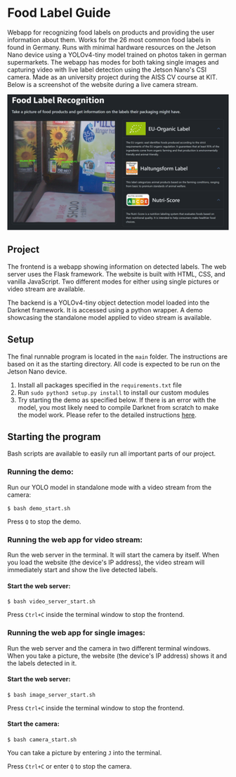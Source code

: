 # Food Label Guide

Webapp for recognizing food labels on products and providing the user information about them. Works for the 26 most common food labels in found in Germany. Runs with minimal hardware resources on the Jetson Nano device using a YOLOv4-tiny model trained on photos taken in german supermarkets. The webapp has modes for both taking single images and capturing video with live label detection using the Jetson Nano's CSI camera.
Made as an university project during the AISS CV course at KIT.
Below is a screenshot of the website during a live camera stream.

![ui](documentation/figures/web_sample_cropped.PNG)
## Project

The frontend is a webapp showing information on detected labels. The web server uses the Flask framework. The website is built with HTML, CSS, and vanilla JavaScript. 
Two different modes for either using single pictures or video stream are available.

The backend is a YOLOv4-tiny object detection model loaded into the Darknet framework. It is accessed using a python wrapper. 
A demo showcasing the standalone model applied to video stream is available.

## Setup

The final runnable program is located in the `main` folder. The instructions are based on it as the starting directory.
All code is expected to be run on the Jetson Nano device.

1. Install all packages specified in the `requirements.txt` file
2. Run `sudo python3 setup.py install` to install our custom modules
3. Try starting the demo as specified below. If there is an error with the model, you most likely need to compile Darknet from scratch to make the model work. Please refer to the detailed instructions [here](main/backend/model/README.md).

## Starting the program

Bash scripts are available to easily run all important parts of our project.

### Running the **demo**:

Run our YOLO model in standalone mode with a video stream from the camera:
```
$ bash demo_start.sh
```
Press `Q` to stop the demo.

### Running the web app for **video stream**:

Run the web server in the terminal. It will start the camera by itself.
When you load the website (the device's IP address), the video stream will immediately start and show the live detected labels.

#### Start the web server:
```
$ bash video_server_start.sh
```
Press `Ctrl+C` inside the terminal window to stop the frontend.

### Running the web app for **single images**:

Run the web server and the camera in two different terminal windows.
When you take a picture, the website (the device's IP address) shows it and the labels detected in it.

#### Start the web server:
```
$ bash image_server_start.sh
```
Press `Ctrl+C` inside the terminal window to stop the frontend.

#### Start the camera:
```
$ bash camera_start.sh
```
You can take a picture by entering `J` into the terminal.

Press `Ctrl+C` or enter `Q` to stop the camera.

